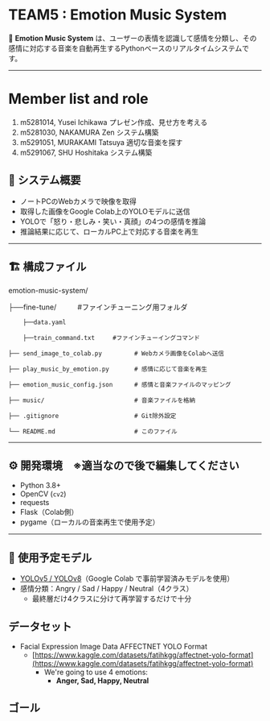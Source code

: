 # TEAM5 : Emotion Music System

🎵 **Emotion Music System** は、ユーザーの表情を認識して感情を分類し、その感情に対応する音楽を自動再生するPythonベースのリアルタイムシステムです。

---

# Member list and role

1. m5281014, Yusei Ichikawa プレゼン作成、見せ方を考える
2. m5281030, NAKAMURA Zen システム構築
3. m5291051, MURAKAMI Tatsuya 適切な音楽を探す
4. m5291067, SHU Hoshitaka システム構築

## 🧠 システム概要

- ノートPCのWebカメラで映像を取得
- 取得した画像をGoogle Colab上のYOLOモデルに送信
- YOLOで「怒り・悲しみ・笑い・真顔」の4つの感情を推論
- 推論結果に応じて、ローカルPC上で対応する音楽を再生

---

## 🏗️ 構成ファイル

emotion-music-system/

├──fine-tune/　　　#ファインチューニング用フォルダ

        ├──data.yaml
    
        ├──train_command.txt　　　#ファインチューイングコマンド
    
    ├── send_image_to_colab.py         # Webカメラ画像をColabへ送信
    
    ├── play_music_by_emotion.py       # 感情に応じて音楽を再生
    
    ├── emotion_music_config.json      # 感情と音楽ファイルのマッピング
    
    ├── music/                         # 音楽ファイルを格納
    
    ├── .gitignore                     # Git除外設定
    
    └── README.md                      # このファイル

---

## ⚙️ 開発環境　※適当なので後で編集してください

- Python 3.8+
- OpenCV (`cv2`)
- requests
- Flask（Colab側）
- pygame（ローカルの音楽再生で使用予定）

---

## 🚀 使用予定モデル

- [YOLOv5 / YOLOv8](https://github.com/ultralytics/yolov5)（Google Colab で事前学習済みモデルを使用）
- 感情分類：Angry / Sad / Happy / Neutral（4クラス）
  - 最終層だけ4クラスに分けて再学習するだけで十分

## データセット

* Facial Expression Image Data AFFECTNET YOLO Format
  * [https://www.kaggle.com/datasets/fatihkgg/affectnet-yolo-format](https://www.kaggle.com/datasets/fatihkgg/affectnet-yolo-format)
    * We're going to use 4 emotions:
      * **Anger, Sad, Happy, Neutral**

## ゴール
